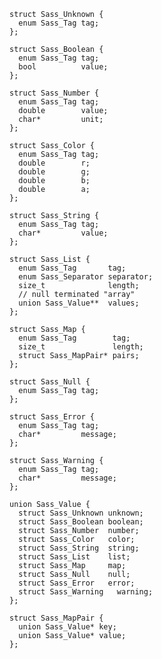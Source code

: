     struct Sass_Unknown {
      enum Sass_Tag tag;
    };

    struct Sass_Boolean {
      enum Sass_Tag tag;
      bool          value;
    };

    struct Sass_Number {
      enum Sass_Tag tag;
      double        value;
      char*         unit;
    };

    struct Sass_Color {
      enum Sass_Tag tag;
      double        r;
      double        g;
      double        b;
      double        a;
    };

    struct Sass_String {
      enum Sass_Tag tag;
      char*         value;
    };

    struct Sass_List {
      enum Sass_Tag       tag;
      enum Sass_Separator separator;
      size_t              length;
      // null terminated "array"
      union Sass_Value**  values;
    };

    struct Sass_Map {
      enum Sass_Tag        tag;
      size_t               length;
      struct Sass_MapPair* pairs;
    };

    struct Sass_Null {
      enum Sass_Tag tag;
    };

    struct Sass_Error {
      enum Sass_Tag tag;
      char*         message;
    };

    struct Sass_Warning {
      enum Sass_Tag tag;
      char*         message;
    };

    union Sass_Value {
      struct Sass_Unknown unknown;
      struct Sass_Boolean boolean;
      struct Sass_Number  number;
      struct Sass_Color   color;
      struct Sass_String  string;
      struct Sass_List    list;
      struct Sass_Map     map;
      struct Sass_Null    null;
      struct Sass_Error   error;
      struct Sass_Warning   warning;
    };

    struct Sass_MapPair {
      union Sass_Value* key;
      union Sass_Value* value;
    };
